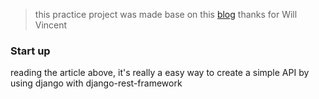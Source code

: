 >this practice project was made base on this [blog](https://wsvincent.com/django-rest-framework-authentication-tutorial/)
thanks for Will Vincent
### Start up
reading the article above, it's really a easy way to create a simple API by using django with django-rest-framework  
